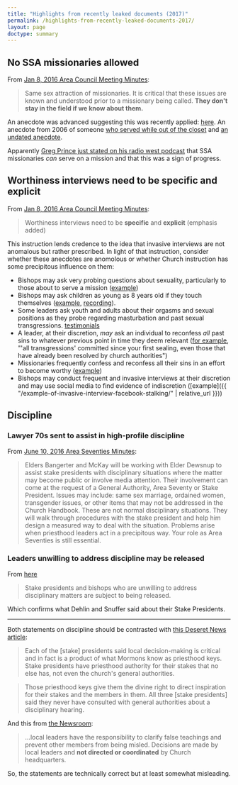 ```yaml
---
title: "Highlights from recently leaked documents (2017)"
permalink: /highlights-from-recently-leaked-documents-2017/
layout: page
doctype: summary
---
```


## No SSA missionaries allowed 

From [Jan 8, 2016 Area Council Meeting Minutes](https://mormonleaks.io/wiki/index.php?title=File:Area_Council_Meeting_Minutes_-_January-2016-02-10.pdf):

> Same sex attraction of missionaries. It is critical that these issues are known and understood prior to a missionary being called. **They don't stay in the field if we know about them.**

An anecdote was advanced suggesting this was recently applied: [here](https://www.reddit.com/r/exmormon/comments/72s2dc/mormonleaks_releases_meeting_minutes_from_various/dnl349q/).  An anecdote from 2006 of someone [who served while out of the closet](https://www.reddit.com/r/exmormon/comments/72s2dc/mormonleaks_releases_meeting_minutes_from_various/dnl2mxu/) and [an undated anecdote](https://www.reddit.com/r/exmormon/comments/72s2dc/mormonleaks_releases_meeting_minutes_from_various/dnl8xrg/).

Apparently [Greg Prince just stated on his radio west podcast](http://radiowest.kuer.org/post/history-mormons-and-homosexuality) that SSA missionaries _can_ serve on a mission and that this was a sign of progress.

## Worthiness interviews need to be specific and explicit

From [Jan 8, 2016 Area Council Meeting Minutes](https://mormonleaks.io/wiki/index.php?title=File:Area_Council_Meeting_Minutes_-_January-2016-02-10.pdf):

> Worthiness interviews need to be **specific** and **explicit** (emphasis added)

This instruction lends credence to the idea that invasive interviews are not anomalous but rather prescribed.  In light of that instruction, consider whether these anecdotes are anomolous or whether Church instruction has some precipitous influence on them:

* Bishops may ask very probing questions about sexuality, particularly to those about to serve a mission ([example](https://www.reddit.com/r/exmormon/comments/6aotgt/list_of_questions_a_bishop_asks_premissionaries/))
* Bishops may ask children as young as 8 years old if they touch themselves ([example](https://bishopsinterview.blogspot.com/?view=classic&m=1), [recording](https://www.youtube.com/watch?v=GHdw10y8ABM&t=3s)).
* Some leaders ask youth and adults about their orgasms and sexual positions as they probe regarding masturbation and past sexual transgressions. [testimonials](https://invisiblescubit.wordpress.com/2017/07/04/did-you-orgasm/)
* A leader, at their discretion, _may_ ask an individual to reconfess _all_ past sins to whatever previous point in time they deem relevant ([for example](https://brettsbigbadblog.blogspot.com/2017/06/lds-temple-cancellation-and-clearance.html), "'all transgressions' committed since your first sealing, even those that have already been resolved by church authorities")
* Missionaries frequently confess and reconfess all their sins in an effort to become worthy ([example](https://www.reddit.com/r/exmormon/comments/2fdcgt/one_of_the_worst_aspects_of_mormon_culture_imo/))
* Bishops may conduct frequent and invasive interviews at their discretion and may use social media to find evidence of indiscretion ([example]({{ "/example-of-invasive-interview-facebook-stalking/" | relative_url }}))

## Discipline

### Lawyer 70s sent to assist in high-profile discipline

From [June 10, 2016 Area Seventies Minutes](https://mormonleaks.io/wiki/index.php?title=File:Area_Seventies_Meeting_Minutes_of_June_10_2016-2016-06-25.pdf):

> Elders Bangerter and McKay will be working with Elder Dewsnup to assist stake presidents with disciplinary situations where the matter may become public or involve media attention. Their involvement can come at the request of a General Authority, Area Seventy or Stake President. Issues may include: same sex marriage, ordained women, transgender issues, or other items that may not be addressed in the Church Handbook. These are not normal disciplinary situations. They will walk through procedures with the stake president and help him design a measured way to deal with the situation. Problems arise when priesthood leaders act in a precipitous way. Your role as Area Seventies is still essential.

### Leaders unwilling to address discipline may be released

From [here](https://mormonleaks.io/wiki/documents/d/d8/Area_Council_Meeting_Minutes_-_January-2016-02-10.pdf)

> Stake presidents and bishops who are unwilling to address disciplinary matters are subject to being released.

Which confirms what Dehlin and Snuffer said about their Stake Presidents.

---

Both statements on discipline should be contrasted with [this Deseret News article](https://www.deseretnews.com/article/865605558/How-LDS-Church-disciplinary-councils-work-changes-lives.html): 

> Each of the [stake] presidents said local decision-making is critical and in fact is a product of what Mormons know as priesthood keys. Stake presidents have priesthood authority for their stakes that no else has, not even the church's general authorities.

> Those priesthood keys give them the divine right to direct inspiration for their stakes and the members in them. All three [stake presidents] said they never have consulted with general authorities about a disciplinary hearing.

And this from [the Newsroom](http://www.mormonnewsroom.org/article/church-responds-to-church-discipline-questions):

> ...local leaders have the responsibility to clarify false teachings and prevent other members from being misled. Decisions are made by local leaders and **not directed or coordinated** by Church headquarters.

So, the statements are technically correct but at least somewhat misleading.
